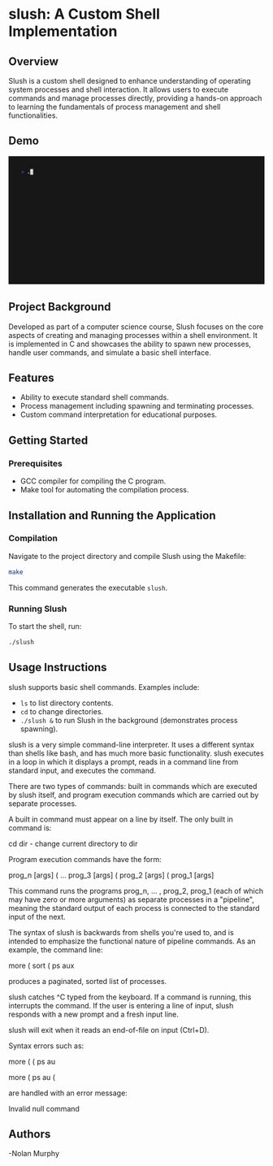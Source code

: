# slush: A Custom Shell Implementation

## Overview
Slush is a custom shell designed to enhance understanding of operating system processes and shell interaction. It allows users to execute commands and manage processes directly, providing a hands-on approach to learning the fundamentals of process management and shell functionalities.

## Demo
![Slush Demo](out.gif)

## Project Background
Developed as part of a computer science course, Slush focuses on the core aspects of creating and managing processes within a shell environment. It is implemented in C and showcases the ability to spawn new processes, handle user commands, and simulate a basic shell interface.

## Features
- Ability to execute standard shell commands.
- Process management including spawning and terminating processes.
- Custom command interpretation for educational purposes.

## Getting Started

### Prerequisites
- GCC compiler for compiling the C program.
- Make tool for automating the compilation process.

## Installation and Running the Application

### Compilation
Navigate to the project directory and compile Slush using the Makefile:
```bash
make
```
This command generates the executable `slush`.

### Running Slush
To start the shell, run:
```bash
./slush
```

## Usage Instructions
slush supports basic shell commands. Examples include:
- `ls` to list directory contents.
- `cd` to change directories.
- `./slush &` to run Slush in the background (demonstrates process spawning).

slush is a very simple command-line interpreter. It uses a different syntax than shells like bash, and has much more basic functionality. slush executes in a loop in which it displays a prompt, reads in a command line from standard input, and executes the command.

There are two types of commands: built in commands which are executed by slush itself, and program execution commands which are carried out by separate processes.

A built in command must appear on a line by itself. The only built in command is:

cd dir - change current directory to dir

Program execution commands have the form:

prog_n [args] ( ... prog_3 [args] ( prog_2 [args] ( prog_1 [args]

This command runs the programs prog_n, ... , prog_2, prog_1 (each of which may have zero or more arguments) as separate processes in a "pipeline", meaning the standard output of each process is connected to the standard input of the next.

The syntax of slush is backwards from shells you're used to, and is intended to emphasize the functional nature of pipeline commands. As an example, the command line:

more ( sort ( ps aux

produces a paginated, sorted list of processes.

slush catches ^C typed from the keyboard. If a command is running, this interrupts the command. If the user is entering a line of input, slush responds with a new prompt and a fresh input line.

slush will exit when it reads an end-of-file on input (Ctrl+D).

Syntax errors such as:

more ( ( ps au

more ( ps au (

are handled with an error message:

Invalid null command

## Authors
-Nolan Murphy